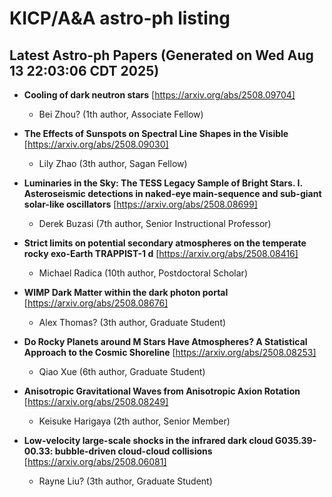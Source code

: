 # KICP/A&A astro-ph listing

## Latest Astro-ph Papers (Generated on Wed Aug 13 22:03:06 CDT 2025)

- **Cooling of dark neutron stars**
[https://arxiv.org/abs/2508.09704]
  + Bei Zhou? (1th author, Associate Fellow)

- **The Effects of Sunspots on Spectral Line Shapes in the Visible**
[https://arxiv.org/abs/2508.09030]
  + Lily Zhao (3th author, Sagan Fellow)

- **Luminaries in the Sky: The TESS Legacy Sample of Bright Stars. I. Asteroseismic detections in naked-eye main-sequence and sub-giant solar-like oscillators**
[https://arxiv.org/abs/2508.08699]
  + Derek Buzasi (7th author, Senior Instructional Professor)

- **Strict limits on potential secondary atmospheres on the temperate rocky exo-Earth TRAPPIST-1 d**
[https://arxiv.org/abs/2508.08416]
  + Michael Radica (10th author, Postdoctoral Scholar)

- **WIMP Dark Matter within the dark photon portal**
[https://arxiv.org/abs/2508.08676]
  + Alex Thomas? (3th author, Graduate Student)

- **Do Rocky Planets around M Stars Have Atmospheres? A Statistical Approach to the Cosmic Shoreline**
[https://arxiv.org/abs/2508.08253]
  + Qiao Xue (6th author, Graduate Student)

- **Anisotropic Gravitational Waves from Anisotropic Axion Rotation**
[https://arxiv.org/abs/2508.08249]
  + Keisuke Harigaya (2th author, Senior Member)

- **Low-velocity large-scale shocks in the infrared dark cloud G035.39-00.33: bubble-driven cloud-cloud collisions**
[https://arxiv.org/abs/2508.06081]
  + Rayne Liu? (3th author, Graduate Student)

